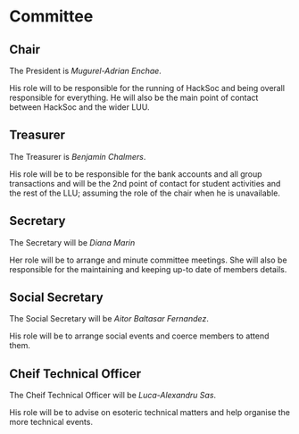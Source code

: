 # Committee

## Chair
The President is _Mugurel-Adrian Enchae_.

His role will to be responsible for the running of HackSoc and being overall responsible for everything.
He will also be the main point of contact between HackSoc and the wider LUU.

## Treasurer
The Treasurer is _Benjamin Chalmers_.

His role will be to be responsible for the bank accounts and all group transactions and will be the 2$\text{nd}$ point of contact for student activities and the rest of the LLU; assuming the role of the chair when he is unavailable.

## Secretary
The Secretary will be _Diana Marin_

Her role will be to arrange and minute committee meetings. She will also be responsible for the maintaining and keeping up-to date of members details.

## Social Secretary
The Social Secretary will be _Aitor Baltasar Fernandez_.

His role will be to arrange social events and coerce members to attend them.

## Cheif Technical Officer
The Cheif Technical Officer will be _Luca-Alexandru Sas_.

His role will be to advise on esoteric technical matters and help organise the more technical events.
